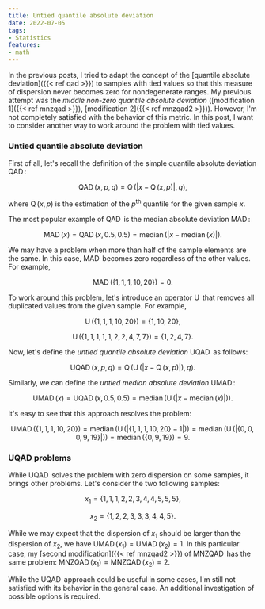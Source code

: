 ```yaml
---
title: Untied quantile absolute deviation
date: 2022-07-05
tags:
- Statistics
features:
- math
---
```


In the previous posts, I tried to adapt the concept of the [quantile absolute deviation]({{< ref qad >}})
  to samples with tied values so that this measure of dispersion never becomes zero for nondegenerate ranges.
My previous attempt was the *middle non-zero quantile absolute deviation*
  ([modification 1]({{< ref mnzqad >}}), [modification 2]({{< ref mnzqad2 >}})).
However, I'm not completely satisfied with the behavior of this metric.
In this post, I want to consider another way to work around the problem with tied values.

<!--more-->

### Untied quantile absolute deviation

First of all, let's recall the definition of the simple quantile absolute deviation $\operatorname{QAD}$:

$$
\operatorname{QAD}(x, p, q) = \operatorname{Q}(|x - \operatorname{Q}(x, p)|, q),
$$

where $\operatorname{Q}(x, p)$ is the estimation of the $p^\textrm{th}$ quantile for the given sample $x$.

The most popular example of $\operatorname{QAD}$ is the median absolute deviation $\operatorname{MAD}$:

$$
\operatorname{MAD}(x) = \operatorname{QAD}(x, 0.5, 0.5) = \operatorname{median}(|x - \operatorname{median}(x)|).
$$

We may have a problem when more than half of the sample elements are the same.
In this case, $\operatorname{MAD}$ becomes zero regardless of the other values.
For example,

$$
\operatorname{MAD}(\{ 1, 1, 1, 10, 20 \}) = 0.
$$

To work around this problem, let's introduce an operator $\operatorname{U}$ that removes all duplicated values
  from the given sample.
For example,

$$
\operatorname{U}(\{ 1, 1, 1, 10, 20 \}) = \{ 1, 10, 20 \},
$$

$$
\operatorname{U}(\{ 1, 1, 1, 1, 1, 2, 2, 4, 7, 7 \}) = \{ 1, 2, 4, 7 \}.
$$

Now, let's define the *untied quantile absolute deviation* $\operatorname{UQAD}$ as follows:

$$
\operatorname{UQAD}(x, p, q) = \operatorname{Q}(\operatorname{U}(|x - \operatorname{Q}(x, p)|), q).
$$

Similarly, we can define the *untied median absolute deviation* $\operatorname{UMAD}$:

$$
\operatorname{UMAD}(x) = \operatorname{UQAD}(x, 0.5, 0.5) =
  \operatorname{median}(\operatorname{U}(|x - \operatorname{median}(x)|)).
$$

It's easy to see that this approach resolves the problem:

$$
\operatorname{UMAD}(\{ 1, 1, 1, 10, 20 \}) =
  \operatorname{median}(\operatorname{U}(|\{ 1, 1, 1, 10, 20 \} - 1|)) =
  \operatorname{median}(\operatorname{U}(|\{ 0, 0, 0, 9, 19 \}|)) =
  \operatorname{median}(\{ 0, 9, 19 \}) = 9.
$$

### UQAD problems

While $\operatorname{UQAD}$ solves the problem with zero dispersion on some samples, it brings other problems.
Let's consider the two following samples:

$$
x_1 = \{ 1, 1, 1, 2, 2, 3, 4, 4, 5, 5, 5 \},
$$

$$
x_2 = \{ 1, 2, 2, 3, 3, 3, 4, 4, 5 \}.
$$

While we may expect that the dispersion of $x_1$ should be larger than the dispersion of $x_2$,
  we have $\operatorname{UMAD}(x_1) = \operatorname{UMAD}(x_2) = 1$.
In this particular case, my [second modification]({{< ref mnzqad2 >}}) of $\operatorname{MNZQAD}$ has the same problem:
  $\operatorname{MNZQAD}(x_1) = \operatorname{MNZQAD}(x_2) = 2$.

While the $\operatorname{UQAD}$ approach could be useful in some cases,
  I'm still not satisfied with its behavior in the general case.
An additional investigation of possible options is required.